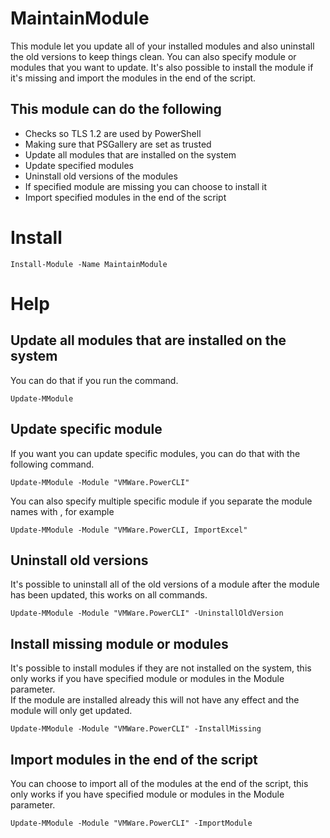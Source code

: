 # MaintainModule
This module let you update all of your installed modules and also uninstall the old versions to keep things clean.
You can also specify module or modules that you want to update. It's also possible to install the module if it's missing and import the modules in the end of the script.

## This module can do the following
- Checks so TLS 1.2 are used by PowerShell
- Making sure that PSGallery are set as trusted
- Update all modules that are installed on the system
- Update specified modules
- Uninstall old versions of the modules
- If specified module are missing you can choose to install it
- Import specified modules in the end of the script

# Install
```
Install-Module -Name MaintainModule
```

# Help
## Update all modules that are installed on the system
You can do that if you run the command.  
````
Update-MModule
````

## Update specific module
If you want you can update specific modules, you can do that with the following command.  
````
Update-MModule -Module "VMWare.PowerCLI"
````
You can also specify multiple specific module if you separate the module names with , for example
````
Update-MModule -Module "VMWare.PowerCLI, ImportExcel"
````

## Uninstall old versions
It's possible to uninstall all of the old versions of a module after the module has been updated, this works on all commands.
````
Update-MModule -Module "VMWare.PowerCLI" -UninstallOldVersion
````

## Install missing module or modules
It's possible to install modules if they are not installed on the system, this only works if you have specified module or modules in the Module parameter.  
If the module are installed already this will not have any effect and the module will only get updated.
````
Update-MModule -Module "VMWare.PowerCLI" -InstallMissing
````

## Import modules in the end of the script
You can choose to import all of the modules at the end of the script, this only works if you have specified module or modules in the Module parameter.
````
Update-MModule -Module "VMWare.PowerCLI" -ImportModule
````

